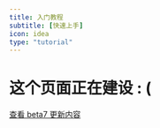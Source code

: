 ```yaml
---
title: 入门教程
subtitle: [快速上手]
icon: idea
type: "tutorial"
---
```


# 这个页面正在建设 : (

<a class="ui primary button" href="/2018/05/25/easy2d-release-2-0-0-beta7/">查看 beta7 更新内容</a>

<!--
## 快速上手

跟随本章教程，制作几个简单的游戏 Demo，帮助你快速了解 Easy2D 的使用方法。

## 教程

- [[旋转的文字]](/tutorial/demo/rotating-text.html)
- [[移动的小人]](/tutorial/demo/moving-man.html)

## 源码下载

- [[ActionDemo]](http://easy2d-bucket.oss-cn-hangzhou.aliyuncs.com/demo/ActionDemo.zip)
- [[InputDemo]](http://easy2d-bucket.oss-cn-hangzhou.aliyuncs.com/demo/InputDemo.zip)
- [[MusicDemo]](http://easy2d-bucket.oss-cn-hangzhou.aliyuncs.com/demo/MusicDemo.zip)

-->